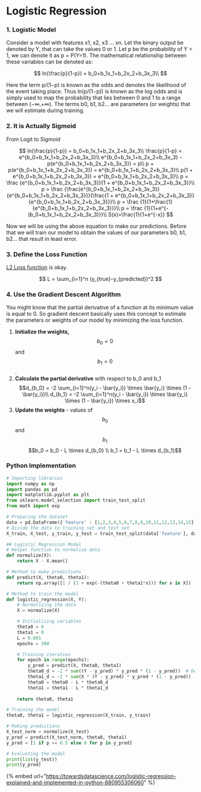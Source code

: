 # Logistic Regression

### 1. Logistic Model

Consider a model with features x1, x2, x3 … xn. Let the binary output be denoted by Y, that can take the values 0 or 1. Let p be the probability of Y = 1, we can denote it as p = P\(Y=1\). The mathematical relationship between these variables can be denoted as:

$$
ln(\frac{p}{1-p}) = b_0+b_1x_1+b_2x_2+b_3x_3\\
$$

Here the term p/\(1−p\) is known as the odds and denotes the likelihood of the event taking place. Thus ln\(p/\(1−p\)\) is known as the log odds and is simply used to map the probability that lies between 0 and 1 to a range between \(−∞,+∞\). The terms b0, b1, b2… are parameters \(or weights\) that we will estimate during training.

### 2. It is Actually Sigmoid

From Logit to Sigmoid



$$
ln(\frac{p}{1-p}) = b_0+b_1x_1+b_2x_2+b_3x_3\\
\frac{p}{1-p} = e^{b_0+b_1x_1+b_2x_2+b_3x_3}\\
e^{b_0+b_1x_1+b_2x_2+b_3x_3} - p(e^{b_0+b_1x_1+b_2x_2+b_3x_3}) = p\\
p + p(e^{b_0+b_1x_1+b_2x_2+b_3x_3}) = e^{b_0+b_1x_1+b_2x_2+b_3x_3}\\
p(1 + e^{b_0+b_1x_1+b_2x_2+b_3x_3}) = e^{b_0+b_1x_1+b_2x_2+b_3x_3}\\
p = \frac {e^{b_0+b_1x_1+b_2x_2+b_3x_3}}{1 + e^{b_0+b_1x_1+b_2x_2+b_3x_3}}\\
p = \frac {\frac{e^{b_0+b_1x_1+b_2x_2+b_3x_3}}{e^{b_0+b_1x_1+b_2x_2+b_3x_3}}}{\frac{1 + e^{b_0+b_1x_1+b_2x_2+b_3x_3}}{e^{b_0+b_1x_1+b_2x_2+b_3x_3}}}\\
p = \frac {1}{1+\frac{1}{e^{b_0+b_1x_1+b_2x_2+b_3x_3}}}\\
p = \frac {1}{1+e^{-(b_0+b_1x_1+b_2x_2+b_3x_3)}}\\
S(x)=\frac{1}{1+e^{-x}}
$$

Now we will be using the above equation to make our predictions. Before that we will train our model to obtain the values of our parameters b0, b1, b2… that result in least error.

### 3. Define the Loss Function

[L2 Loss function](l1-and-l2-loss-function.md) is okay.

$$
L = \sum_{i=1}^n (y_{true}-y_{predicted})^2
$$

### 4. Use the Gradient Descent Algorithm

You might know that the partial derivative of a function at its minimum value is equal to 0. So gradient descent basically uses this concept to estimate the parameters or weights of our model by minimizing the loss function.

1. **Initialize the weights,** $$b_0=0$$ and $$b_1=0$$ .
2. **Calculate the partial derivative** with respect to b\_0 and b\_1$$d_{b_0} = -2 \sum_{i=1}^n(y_i - \bar{y_i}) \times \bar{y_i} \times (1 - \bar{y_i})\\  d_{b_1} = -2 \sum_{i=1}^n(y_i - \bar{y_i}) \times \bar{y_i} \times (1 - \bar{y_i}) \times x_i$$ 
3. **Update the weights** - values of $$b_0$$ and $$b_1$$  $$b_0 = b_0 - L \times d_{b_0} \\ b_1 = b_1 - L \times d_{b_1}$$ 



### Python Implementation

```python
# Importing libraries
import numpy as np
import pandas as pd
import matplotlib.pyplot as plt
from sklearn.model_selection import train_test_split
from math import exp

# Preparing the dataset
data = pd.DataFrame({'feature' : [1,2,3,4,5,6,7,8,9,10,11,12,13,14,15], 'label' : [0,0,0,0,0,0,0,1,1,1,1,1,1,1,1]})
# Divide the data to training set and test set
X_train, X_test, y_train, y_test = train_test_split(data['feature'], data['label'], test_size=0.30)

## Logistic Regression Model
# Helper function to normalize data
def normalize(X):
    return X - X.mean()

# Method to make predictions
def predict(X, theta0, theta1):
    return np.array([1 / (1 + exp(-(theta0 + theta1*x))) for x in X])

# Method to train the model
def logistic_regression(X, Y):
    # Normalizing the data
    X = normalize(X)

    # Initializing variables
    theta0 = 0
    theta1 = 0
    L = 0.001
    epochs = 300

    # Training iteration
    for epoch in range(epochs):
        y_pred = predict(X, theta0, theta1)
        theta0_d = -2 * sum((Y - y_pred) * y_pred * (1 - y_pred))  # Derivative of loss wrt theta0
        theta1_d = -2 * sum(X * (Y - y_pred) * y_pred * (1 - y_pred))  # Derivative of loss wrt theta1
        theta0 = theta0 - L * theta0_d
        theta1 = theta1 - L * theta1_d
    
    return theta0, theta1

# Training the model
theta0, theta1 = logistic_regression(X_train, y_train)   

# Making predictions
X_test_norm = normalize(X_test)
y_pred = predict(X_test_norm, theta0, theta1)
y_pred = [1 if p >= 0.5 else 0 for p in y_pred]

# Evaluating the model
print(list(y_test))
print(y_pred)
```

{% embed url="https://towardsdatascience.com/logistic-regression-explained-and-implemented-in-python-880955306060" %}



